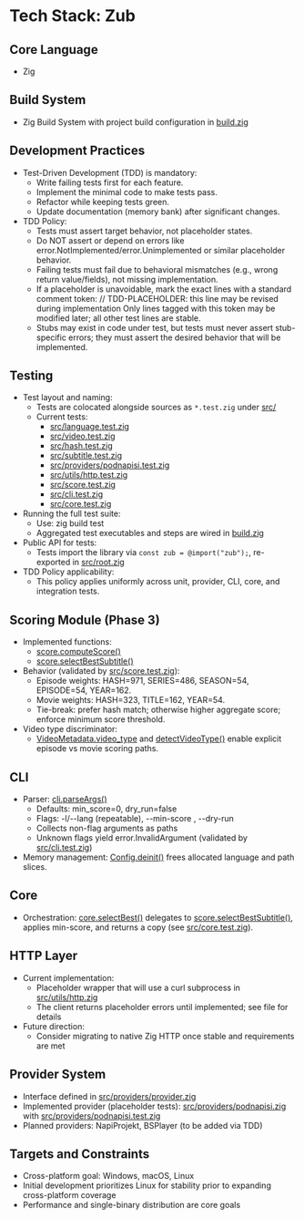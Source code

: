 # Tech Stack: Zub

## Core Language
- Zig

## Build System
- Zig Build System with project build configuration in [build.zig](build.zig)

## Development Practices
- Test-Driven Development (TDD) is mandatory:
  - Write failing tests first for each feature.
  - Implement the minimal code to make tests pass.
  - Refactor while keeping tests green.
  - Update documentation (memory bank) after significant changes.
- TDD Policy:
  - Tests must assert target behavior, not placeholder states.
  - Do NOT assert or depend on errors like error.NotImplemented/error.Unimplemented or similar placeholder behavior.
  - Failing tests must fail due to behavioral mismatches (e.g., wrong return value/fields), not missing implementation.
  - If a placeholder is unavoidable, mark the exact lines with a standard comment token:
    // TDD-PLACEHOLDER: this line may be revised during implementation
    Only lines tagged with this token may be modified later; all other test lines are stable.
  - Stubs may exist in code under test, but tests must never assert stub-specific errors; they must assert the desired behavior that will be implemented.

## Testing
- Test layout and naming:
  - Tests are colocated alongside sources as `*.test.zig` under [src/](src/)
  - Current tests:
    - [src/language.test.zig](src/language.test.zig)
    - [src/video.test.zig](src/video.test.zig)
    - [src/hash.test.zig](src/hash.test.zig)
    - [src/subtitle.test.zig](src/subtitle.test.zig)
    - [src/providers/podnapisi.test.zig](src/providers/podnapisi.test.zig)
    - [src/utils/http.test.zig](src/utils/http.test.zig)
    - [src/score.test.zig](src/score.test.zig)
    - [src/cli.test.zig](src/cli.test.zig)
    - [src/core.test.zig](src/core.test.zig)
- Running the full test suite:
  - Use: zig build test
  - Aggregated test executables and steps are wired in [build.zig](build.zig)
- Public API for tests:
  - Tests import the library via `const zub = @import("zub");`, re-exported in [src/root.zig](src/root.zig)
- TDD Policy applicability:
  - This policy applies uniformly across unit, provider, CLI, core, and integration tests.

## Scoring Module (Phase 3)
- Implemented functions:
  - [score.computeScore()](src/score.zig:23)
  - [score.selectBestSubtitle()](src/score.zig:107)
- Behavior (validated by [src/score.test.zig](src/score.test.zig)):
  - Episode weights: HASH=971, SERIES=486, SEASON=54, EPISODE=54, YEAR=162.
  - Movie weights: HASH=323, TITLE=162, YEAR=54.
  - Tie-break: prefer hash match; otherwise higher aggregate score; enforce minimum score threshold.
- Video type discriminator:
  - [VideoMetadata.video_type](src/video.zig:17) and [detectVideoType()](src/video.zig:106) enable explicit episode vs movie scoring paths.

## CLI
- Parser: [cli.parseArgs()](src/cli.zig:21)
  - Defaults: min_score=0, dry_run=false
  - Flags: -l/--lang (repeatable), --min-score <u32>, --dry-run
  - Collects non-flag arguments as paths
  - Unknown flags yield error.InvalidArgument (validated by [src/cli.test.zig](src/cli.test.zig))
- Memory management: [Config.deinit()](src/cli.zig:12) frees allocated language and path slices.

## Core
- Orchestration: [core.selectBest()](src/core.zig:7) delegates to [score.selectBestSubtitle()](src/score.zig:107), applies min-score, and returns a copy (see [src/core.test.zig](src/core.test.zig)).

## HTTP Layer
- Current implementation:
  - Placeholder wrapper that will use a curl subprocess in [src/utils/http.zig](src/utils/http.zig)
  - The client returns placeholder errors until implemented; see file for details
- Future direction:
  - Consider migrating to native Zig HTTP once stable and requirements are met

## Provider System
- Interface defined in [src/providers/provider.zig](src/providers/provider.zig)
- Implemented provider (placeholder tests): [src/providers/podnapisi.zig](src/providers/podnapisi.zig) with [src/providers/podnapisi.test.zig](src/providers/podnapisi.test.zig)
- Planned providers: NapiProjekt, BSPlayer (to be added via TDD)

## Targets and Constraints
- Cross-platform goal: Windows, macOS, Linux
- Initial development prioritizes Linux for stability prior to expanding cross-platform coverage
- Performance and single-binary distribution are core goals
